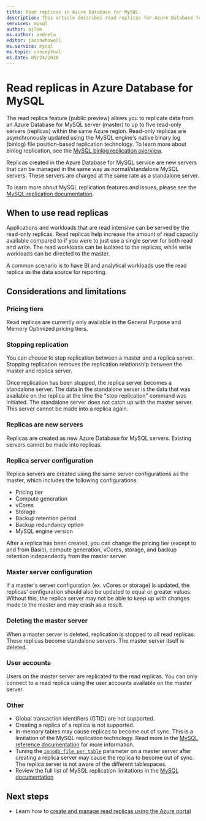 ```yaml
---
title: Read replicas in Azure Database for MySQL.
description: This article describes read replicas for Azure Database for MySQL.
services: mysql
author: ajlam
ms.author: andrela
editor: jasonwhowell
ms.service: mysql
ms.topic: conceptual
ms.date: 09/24/2018
---
```


# Read replicas in Azure Database for MySQL

The read replica feature (public preview) allows you to replicate data from an Azure Database for MySQL server (master) to up to five read-only servers (replicas) within the same Azure region. Read-only replicas are asynchronously updated using the MySQL engine's native binary log (binlog) file position-based replication technology. To learn more about binlog replication, see the [MySQL binlog replication overview](https://dev.mysql.com/doc/refman/5.7/en/binlog-replication-configuration-overview.html).

Replicas created in the Azure Database for MySQL service are new servers that can be managed in the same way as normal/standalone MySQL servers. These servers are charged at the same rate as a standalone server.

To learn more about MySQL replication features and issues, please see the [MySQL replication documentation](https://dev.mysql.com/doc/refman/5.7/en/replication-features.html).

## When to use read replicas

Applications and workloads that are read intensive can be served by the read-only replicas. Read replicas help increase the amount of read capacity available compared to if you were to just use a single server for both read and write. The read workloads can be isolated to the replicas, while write workloads can be directed to the master.

A common scenario is to have BI and analytical workloads use the read replica as the data source for reporting.

## Considerations and limitations

### Pricing tiers

Read replicas are currently only available in the General Purpose and Memory Optimized pricing tiers.

### Stopping replication

You can choose to stop replication between a master and a replica server. Stopping replication removes the replication relationship between the master and replica server.

Once replication has been stopped, the replica server becomes a standalone server. The data in the standalone server is the data that was available on the replica at the time the "stop replication" command was initiated. The standalone server does not catch up with the master server. This server cannot be made into a replica again.

### Replicas are new servers

Replicas are created as new Azure Database for MySQL servers. Existing servers cannot be made into replicas.

### Replica server configuration

Replica servers are created using the same server configurations as the master, which includes the following configurations:

- Pricing tier
- Compute generation
- vCores
- Storage
- Backup retention period
- Backup redundancy option
- MySQL engine version

After a replica has been created, you can change the pricing tier (except to and from Basic), compute generation, vCores, storage, and backup retention independently from the master server.

### Master server configuration

If a master's server configuration (ex. vCores or storage) is updated, the replicas' configuration should also be updated to equal or greater values. Without this, the replica server may not be able to keep up with changes made to the master and may crash as a result. 

### Deleting the master server

When a master server is deleted, replication is stopped to all read replicas. These replicas become standalone servers. The master server itself is deleted.

### User accounts

Users on the master server are replicated to the read replicas. You can only connect to a read replica using the user accounts available on the master server.

### Other

- Global transaction identifiers (GTID) are not supported.
- Creating a replica of a replica is not supported.
- In-memory tables may cause replicas to become out of sync. This is a limitation of the MySQL replication technology. Read more in the [MySQL reference documentation](https://dev.mysql.com/doc/refman/5.7/en/replication-features-memory.html) for more information.
- Tuning the [`innodb_file_per_table`](https://dev.mysql.com/doc/refman/5.7/en/innodb-multiple-tablespaces.html) parameter on a master server after creating a replica server may cause the replica to become out of sync. The replica server is not aware of the different tablespaces.
- Review the full list of MySQL replication limitations in the [MySQL documentation](https://dev.mysql.com/doc/refman/5.7/en/replication-features.html)


## Next steps

- Learn how to [create and manage read replicas using the Azure portal](howto-read-replicas-portal.md)

<!--
- Learn how to [create and manage read replicas using the Azure CLI](howto-read-replicas-using-cli.md)
-->
